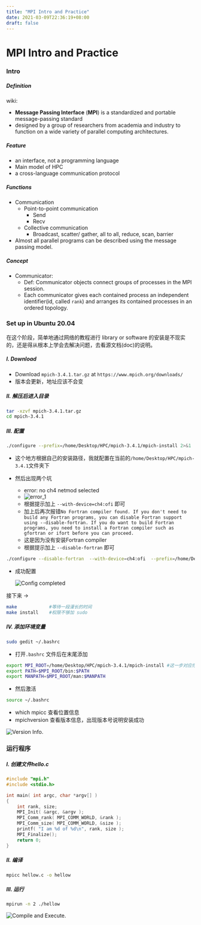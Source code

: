 ```yaml
---
title: "MPI Intro and Practice"
date: 2021-03-09T22:36:19+08:00
draft: false
---
```


# MPI Intro and Practice

### Intro

##### Definition

wiki:

+ **Message Passing Interface** (**MPI**) is a standardized and portable message-passing standard
+ designed by a group of researchers from academia and industry to function on a wide variety of parallel computing architectures.

##### Feature

+ an interface, not a programming language
+ Main model of HPC
+ a cross-language communication protocol

##### Functions

+ Communication
  + Point-to-point communication
    + Send
    + Recv
  + Collective communication
    + Broadcast, scatter/ gather, all to all, reduce, scan, barrier
+ Almost all parallel programs can be described using the message passing model.

##### Concept

+ Communicator: 
  + Def: Communicator objects connect groups of processes in the MPI session.
  + Each communicator gives each contained process an independent identifier(id, called `rank`) and arranges its contained processes in an ordered topology.

### Set up in Ubuntu 20.04

在这个阶段，简单地通过网络的教程进行 library or software 的安装是不现实的，还是得从根本上学会去解决问题，去看源文档(doc)的说明。

##### I. Download

+ Download `mpich-3.4.1.tar.gz` at `https://www.mpich.org/downloads/`
+ 版本会更新，地址应该不会变

##### II. 解压后进入目录

```bash
tar -xzvf mpich-3.4.1.tar.gz
cd mpich-3.4.1
```

##### III. 配置

```bash
./configure --prefix=/home/Desktop/HPC/mpich-3.4.1/mpich-install 2>&1 | tee c.txt
```

+ 这个地方根据自己的安装路径，我就配置在当前的`/home/Desktop/HPC/mpich-3.4.1`文件夹下

+ 然后出现两个坑
  + error: no ch4 netmod selected
  + ![error_1](../Image/error_1.png)
  + 根据提示加上 `--with-device=ch4:ofi` 即可
  + 加上后再次报错`No Fortran compiler found. If you don't need to build any Fortran programs, you can disable Fortran support using --disable-fortran. If you do want to build Fortran programs, you need to install a Fortran compiler such as gfortran or ifort before you can proceed.`
  + 这是因为没有安装Fortran compiler
  + 根据提示加上 `--disable-fortran` 即可

```bash
./configure --disable-fortran  --with-device=ch4:ofi  --prefix=/home/Desktop/HPC/mpich-3.4.1/mpich-install 2>&1 | tee c.txt
```

+ 成功配置

  ![Config completed](../Image/Config.png)

接下来 ->

```bash
make    		#等待一段漫长的时间
make install    #权限不够加 sudo
```

##### IV. 添加环境变量

```bash
sudo gedit ~/.bashrc
```

+ 打开`.bashrc` 文件后在末尾添加

```bash
export MPI_ROOT=/home/Desktop/HPC/mpich-3.4.1/mpich-install #这一步对应你自己的安装地址
export PATH=$MPI_ROOT/bin:$PATH
export MANPATH=$MPI_ROOT/man:$MANPATH
```

+ 然后激活

```bash
source ~/.bashrc
```

+ which mpicc 查看位置信息
+ mpichversion 查看版本信息，出现版本号说明安装成功

![Version Info](../Image/Version.png).

### 运行程序

##### I. 创建文件hello.c

```c++
#include "mpi.h"
#include <stdio.h>

int main( int argc, char *argv[] )
{
    int rank, size;
    MPI_Init( &argc, &argv );
    MPI_Comm_rank( MPI_COMM_WORLD, &rank );
    MPI_Comm_size( MPI_COMM_WORLD, &size );
    printf( "I am %d of %d\n", rank, size );
    MPI_Finalize();
    return 0;
}
```

##### II. 编译

```bash
mpicc hellow.c -o hellow
```

##### III. 运行

```bash
mpirun -n 2 ./hellow
```

![Compile and Execute](../Image/Compile.png).